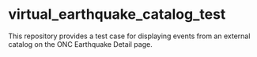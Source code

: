 # virtual_earthquake_catalog_test
This repository provides a test case for displaying events from an external catalog on the ONC Earthquake Detail page.

